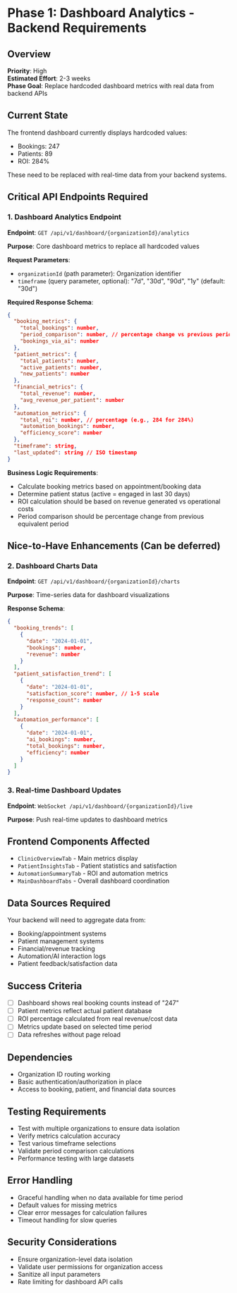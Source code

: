 # Phase 1: Dashboard Analytics - Backend Requirements

## Overview
**Priority**: High  
**Estimated Effort**: 2-3 weeks  
**Phase Goal**: Replace hardcoded dashboard metrics with real data from backend APIs

## Current State
The frontend dashboard currently displays hardcoded values:
- Bookings: 247
- Patients: 89  
- ROI: 284%

These need to be replaced with real-time data from your backend systems.

## Critical API Endpoints Required

### 1. Dashboard Analytics Endpoint
**Endpoint**: `GET /api/v1/dashboard/{organizationId}/analytics`

**Purpose**: Core dashboard metrics to replace all hardcoded values

**Request Parameters**:
- `organizationId` (path parameter): Organization identifier
- `timeframe` (query parameter, optional): "7d", "30d", "90d", "1y" (default: "30d")

**Required Response Schema**:
```json
{
  "booking_metrics": {
    "total_bookings": number,
    "period_comparison": number, // percentage change vs previous period
    "bookings_via_ai": number
  },
  "patient_metrics": {
    "total_patients": number,
    "active_patients": number,
    "new_patients": number
  },
  "financial_metrics": {
    "total_revenue": number,
    "avg_revenue_per_patient": number
  },
  "automation_metrics": {
    "total_roi": number, // percentage (e.g., 284 for 284%)
    "automation_bookings": number,
    "efficiency_score": number
  },
  "timeframe": string,
  "last_updated": string // ISO timestamp
}
```

**Business Logic Requirements**:
- Calculate booking metrics based on appointment/booking data
- Determine patient status (active = engaged in last 30 days)
- ROI calculation should be based on revenue generated vs operational costs
- Period comparison should be percentage change from previous equivalent period

## Nice-to-Have Enhancements (Can be deferred)

### 2. Dashboard Charts Data
**Endpoint**: `GET /api/v1/dashboard/{organizationId}/charts`

**Purpose**: Time-series data for dashboard visualizations

**Response Schema**:
```json
{
  "booking_trends": [
    {
      "date": "2024-01-01",
      "bookings": number,
      "revenue": number
    }
  ],
  "patient_satisfaction_trend": [
    {
      "date": "2024-01-01", 
      "satisfaction_score": number, // 1-5 scale
      "response_count": number
    }
  ],
  "automation_performance": [
    {
      "date": "2024-01-01",
      "ai_bookings": number,
      "total_bookings": number,
      "efficiency": number
    }
  ]
}
```

### 3. Real-time Dashboard Updates
**Endpoint**: `WebSocket /api/v1/dashboard/{organizationId}/live`

**Purpose**: Push real-time updates to dashboard metrics

## Frontend Components Affected
- `ClinicOverviewTab` - Main metrics display
- `PatientInsightsTab` - Patient statistics and satisfaction
- `AutomationSummaryTab` - ROI and automation metrics
- `MainDashboardTabs` - Overall dashboard coordination

## Data Sources Required
Your backend will need to aggregate data from:
- Booking/appointment systems
- Patient management systems
- Financial/revenue tracking
- Automation/AI interaction logs
- Patient feedback/satisfaction data

## Success Criteria
- [ ] Dashboard shows real booking counts instead of "247"
- [ ] Patient metrics reflect actual patient database
- [ ] ROI percentage calculated from real revenue/cost data
- [ ] Metrics update based on selected time period
- [ ] Data refreshes without page reload

## Dependencies
- Organization ID routing working
- Basic authentication/authorization in place
- Access to booking, patient, and financial data sources

## Testing Requirements
- Test with multiple organizations to ensure data isolation
- Verify metrics calculation accuracy
- Test various timeframe selections
- Validate period comparison calculations
- Performance testing with large datasets

## Error Handling
- Graceful handling when no data available for time period
- Default values for missing metrics
- Clear error messages for calculation failures
- Timeout handling for slow queries

## Security Considerations
- Ensure organization-level data isolation
- Validate user permissions for organization access
- Sanitize all input parameters
- Rate limiting for dashboard API calls 